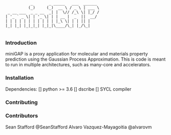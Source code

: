

```
           _       _ _____   ___  ______ 
          (_)     (_)  __ \ / _ \ | ___ \
 _ __ ___  _ _ __  _| |  \// /_\ \| |_/ /
| '_ ` _ \| | '_ \| | | __ |  _  ||  __/ 
| | | | | | | | | | | |_\ \| | | || |    
|_| |_| |_|_|_| |_|_|\____/\_| |_/\_|    
                                         
```

### Introduction

miniGAP is a proxy application for molecular and materials property prediction using the Gaussian Process Approximation.
This is code is meant to run in multiple architectures, such as many-core and accelerators.

### Installation

Dependencies:
[] python >= 3.6
[] dscribe 
[] SYCL compiler

### Contributing


### Contributors
 Sean Stafford @SeanStafford
 Alvaro Vazquez-Mayagoitia @alvarovm



